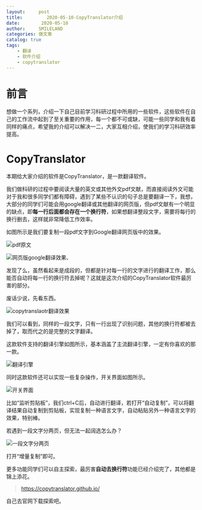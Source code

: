 ```yaml
---
layout:     post
title:         2020-05-10-CopyTranslator介绍
date:        2020-05-10
author:     SMILELAND
categories: 做文章
catalog: true
tags:
    - 翻译
    - 软件介绍
    - copytranslator
---
```


#  前言

想做一个系列，介绍一下自己目前学习科研过程中所用的一些软件，这些软件在自己的工作流中起到了至关重要的作用，每一个都不可或缺，可能一些同学和我有着同样的痛点，希望我的介绍可以解决一二，大家互相介绍，使我们的学习科研效率提高。

# CopyTranslator

本期给大家介绍的软件是CopyTranslator，是一款翻译软件。

我们做科研的过程中要阅读大量的英文或其他外文pdf文献，而直接阅读外文可能对于我和很多同学们都有障碍，遇到了某些不认识的句子总是要翻译一下，我想，大部分的同学们可能会用google翻译或其他翻译的网页版，但pdf文献有一个明显的缺点，即**每一行后面都会存在一个换行符**，如果想翻译整段文字，需要将每行的换行删去，这样就非常降低工作效率。

<!-- more -->

如图所示是我们要复制一段pdf文字到Google翻译网页版中的效果。

![pdf原文](https://i.loli.net/2020/05/10/lbPSGA76xQokKCE.png)

![网页版google翻译效果](https://i.loli.net/2020/05/10/UTfJV712DYN9vBR.png)、

发现了么，虽然看起来是成段的，但都是针对每一行的文字进行的翻译工作，那么能否自动将每一行的换行符去掉呢？这就是这次介绍的CopyTranslator软件最厉害的部分。

废话少说，先看东西。

![copytranslaotr翻译效果](https://i.loli.net/2020/05/10/vKZpHc2gS7EQiIB.png)

我们可以看到，同样的一段文字，只有一行出现了识别问题，其他的换行符都被去掉了，取而代之的是完整的文字翻译。

这款软件支持的翻译引擎如图所示，基本涵盖了主流翻译引擎，一定有你喜欢的那一款。

![翻译引擎](https://i.loli.net/2020/05/10/YqWl8Z3IREuFVwr.png)

同时这款软件还可以实现一些复杂操作，开关界面如图所示。

![开关界面](https://i.loli.net/2020/05/10/E93oIQsjUfOA5Sr.png)

比如“监听剪贴板”，我们ctrl+C后，自动进行翻译，若打开“自动复制”，可以将翻译结果自动复制到剪贴板，实现复制一种语言文字，自动粘贴另外一种语言文字的效果，特别棒。

若遇到一段文字分两页，但无法一起阔选怎么办？

![一段文字分两页](https://i.loli.net/2020/05/10/irkA451cBIuvjhM.png)

打开“增量复制”即可。

更多功能同学们可以自主探索，最厉害**自动去换行符**功能已经介绍完了，其他都是锦上添花。

> https://copytranslator.github.io/

自己去官网下载探索吧。